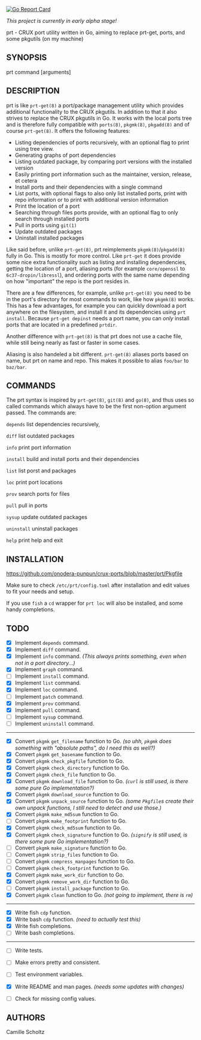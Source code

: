 [![Go Report Card](https://goreportcard.com/badge/github.com/onodera-punpun/prt)](https://goreportcard.com/report/github.com/onodera-punpun/prt)

*This project is currently in early alpha stage!*

prt - CRUX port utility written in Go, aiming to replace prt-get, ports, and
some pkgutils (on my machine)


## SYNOPSIS

prt command [arguments]


## DESCRIPTION

prt is like `prt-get(8)` a port/package management utility which provides
additional functionality to the CRUX pkgutils. In addition to that it also
strives to replace the CRUX pkgutils in Go. It works with the local ports tree
and is therefore fully compatible with `ports(8)`, `pkgmk(8)`, `pkgadd(8)` and
of course `prt-get(8)`. It offers the following features:

* Listing dependencies of ports recursively, with an optional flag to print
  using tree view.
* Generating graphs of port dependencies
* Listing outdated package, by comparing port versions with the installed
  version
* Easily printing port information such as the maintainer, version, release, et
  cetera
* Install ports and their dependencies with a single command
* List ports, with optional flags to also only list installed ports, print with
  repo information or to print with additional version information
* Print the location of a port
* Searching through files ports provide, with an optional flag to only search
  through installed ports
* Pull in ports using `git(1)`
* Update outdated packages
* Uninstall installed packages

Like said before, unlike `prt-get(8)`, prt reimplements `pkgmk(8)`/`pkgadd(8)`
fully in Go. This is mostly for more control. Like `prt-get` it does provide
some nice extra functionality such as listing and installing dependencies,
getting the location of a port, aliasing ports (for example `core/openssl` to
`6c37-dropin/libressl`), and ordering ports with the same name depending on how
"important" the repo is the port resides in.

There are a few differences, for example, unlike `prt-get(8)` you need to be in
the port's directory for most commands to work, like how `pkgmk(8)` works. This
has a few advantages, for example you can quickly download a port anywhere on
the filesystem, and install it and its dependencies using `prt install`. Because
`prt-get depinst` needs a port name, you can *only* install ports that are
located in a predefined `prtdir`.

Another difference with `prt-get(8)` is that prt does not use a cache file,
while still being nearly as fast or faster in some cases.

Aliasing is also handeled a bit different. `prt-get(8)` aliases ports based on
name, but prt on name and repo. This makes it possible to alias `foo/bar` to
`baz/bar`.


## COMMANDS

The prt syntax is inspired by `prt-get(8)`, `git(8)` and `go(8)`, and thus uses
so called commands which always have to be the first non-option argument passed.
The commands are:

`depends`   list dependencies recursively,

`diff`      list outdated packages

`info`      print port information

`install`   build and install ports and their dependencies

`list`      list porst and packages

`loc`       print port locations

`prov`      search ports for files

`pull`      pull in ports

`sysup`     update outdated packages

`uninstall` uninstall packages

`help`      print help and exit


## INSTALLATION

https://github.com/onodera-punpun/crux-ports/blob/master/prt/Pkgfile

Make sure to check `/etc/prt/config.toml` after installation and edit values to
fit your needs and setup.

If you use `fish` a `cd` wrapper for `prt loc` will also be installed, and some
handy completions.


## TODO

- [x] Implement `depends` command.
- [x] Implement `diff` command.
- [x] Implement `info` command. *(This always prints something, even when not in
  a port directory...)*
- [x] Implement `graph` command.
- [ ] Implement `install` command.
- [x] Implement `list` command.
- [x] Implement `loc` command.
- [ ] Implement `patch` command.
- [x] Implement `prov` command.
- [x] Implement `pull` command.
- [ ] Implement `sysup` command.
- [ ] Implement `uninstall` command.

---

- [x] Convert `pkgmk` `get_filename` function to Go. *(so uhh, `pkgmk` does
  something with "absolute paths", do I need this as well?)*
- [x] Convert `pkgmk` `get_basename` function to Go.
- [x] Convert `pkgmk` `check_pkgfile` function to Go.
- [x] Convert `pkgmk` `check_directory` function to Go.
- [x] Convert `pkgmk` `check_file` function to Go.
- [x] Convert `pkgmk` `download_file` function to Go. *(`curl` is still used, is
  there some pure Go implementation?)*
- [x] Convert `pkgmk` `download_source` function to Go.
- [x] Convert `pkgmk` `unpack_source` function to Go. *(some `Pkgfile`s create
  their own unpack functions, I still need to detect and use those.)*
- [x] Convert `pkgmk` `make_md5sum` function to Go.
- [ ] Convert `pkgmk` `make_footprint` function to Go.
- [x] Convert `pkgmk` `check_md5sum` function to Go.
- [x] Convert `pkgmk` `check_signature` function to Go. *(`signify` is still
  used, is there some pure Go implementation?)*
- [ ] Convert `pkgmk` `make_signature` function to Go.
- [ ] Convert `pkgmk` `strip_files` function to Go.
- [ ] Convert `pkgmk` `compress_manpages` function to Go.
- [ ] Convert `pkgmk` `check_footprint` function to Go.
- [x] Convert `pkgmk` `make_work_dir` function to Go.
- [x] Convert `pkgmk` `remove_work_dir` function to Go.
- [ ] Convert `pkgmk` `install_package` function to Go.
- [x] Convert `pkgmk` `clean` function to Go. *(not going to implement, there is
  `rm`)*

---

- [x] Write fish `cdp` function.
- [x] Write bash `cdp` function. *(need to actually test this)*
- [x] Write fish completions.
- [ ] Write bash completions.

---

- [ ] Write tests.
- [ ] Make errors pretty and consistent.
- [ ] Test environment variables.
- [x] Write README and man pages. *(needs some updates with changes)*
- [ ] Check for missing config values.


## AUTHORS

Camille Scholtz
